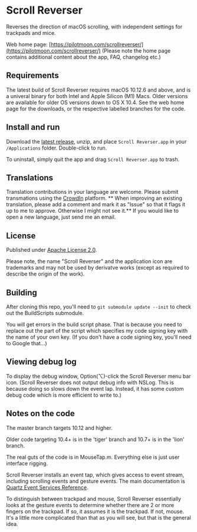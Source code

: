# Scroll Reverser

Reverses the direction of macOS scrolling, with independent settings for trackpads and mice.

Web home page: [https://pilotmoon.com/scrollreverser/](https://pilotmoon.com/scrollreverser/) (Please note the home page contains additional content about the app, FAQ, changelog etc.)

## Requirements

The latest build of Scroll Reverser requires macOS 10.12.6 and above, and is a univeral binary for both Intel and Apple Silicon (M1) Macs. Older versions are available for older OS  versions down to OS X 10.4. See the web home page for the downloads, or the respective labelled branches for the code.

## Install and run

Download the [latest release](https://github.com/pilotmoon/Scroll-Reverser/releases/latest), unzip, and place `Scroll Reverser.app` in your `/Applications` folder. Double-click to run.

To uninstall, simply quit the app and drag `Scroll Reverser.app` to trash.

## Translations

Translation contributions in your language are welcome. Please submit transmations using the [CrowdIn](https://crowdin.com/project/pilotmoon-apps) platform. 
** When improving an existing translation, please add a comment and mark it as "Issue" so that it flags it up to me to approve. Otherwise I might not see it.**
If you would like to open a new language, just send me an email.

## License

Published under [Apache License 2.0](http://www.apache.org/licenses/LICENSE-2.0).

Please note, the name "Scroll Reverser" and the application icon are trademarks and may not be used by derivatve works (except as required to describe the origin of the work).

## Building

After cloning this repo, you'll need to `git submodule update --init` to check out the BuildScripts submodule.

You will get errors in the build script phase. That is because you need to replace out the part of the script which specifies my code signing key with the name of your own key. (If you don't have a code signing key, you'll need to Google that...)

## Viewing debug log

To display the debug window, Option(⌥)-click the Scroll Reverser menu bar icon. (Scroll Reverser does not output debug info with NSLog. This is because doing so slows down the event lap. Instead, it has some custom debug code which is more efficient to write to.)

## Notes on the code

The master branch targets 10.12 and higher.

Older code targeting 10.4+ is in the 'tiger' branch and 10.7+ is in the 'lion' branch.

The real guts of the code is in MouseTap.m. Everything else is just user interface rigging.

Scroll Reverser installs an event tap, which gives access to event stream, including scrolling events and gesture events. The main documentation is [Quartz Event Services Reference](https://developer.apple.com/library/mac/documentation/Carbon/Reference/QuartzEventServicesRef/).

To distinguish between trackpad and mouse, Scroll Reverser essentially looks at the gesture events to determine whether there are 2 or more fingers on the trackpad. If so, it assumes it is the trackpad. If not, mouse. It's a little more complicated than that as you will see, but that is the general idea.
